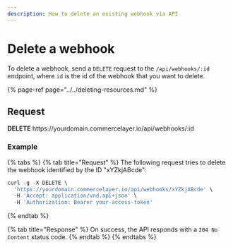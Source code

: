```yaml
---
description: How to delete an existing webhook via API
---
```


# Delete a webhook

To delete a webhook, send a `DELETE` request to the `/api/webhooks/:id` endpoint, where `id` is the id of the webhook that you want to delete.

{% page-ref page="../../deleting-resources.md" %}

## Request

**DELETE** https://<i></i>yourdomain.commercelayer.io/api/webhooks/:id

### Example

{% tabs %}
{% tab title="Request" %}
The following request tries to delete the webhook identified by the ID "xYZkjABcde":

```javascript
curl -g -X DELETE \
  'https://yourdomain.commercelayer.io/api/webhooks/xYZkjABcde' \
  -H 'Accept: application/vnd.api+json' \
  -H 'Authorization: Bearer your-access-token'
```
{% endtab %}

{% tab title="Response" %}
On success, the API responds with a `204 No Content` status code.
{% endtab %}
{% endtabs %}

